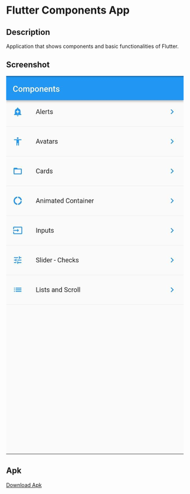 # Flutter Components App

## Description
Application that shows components and basic functionalities of Flutter.

## Screenshot
![](./assets_readme/screenshots/ScreenshotComponents.jpeg)

## Apk
<!-- [Download Apk](./assets_readme/apk/Components.apk) -->
<a href="./assets_readme/apk/Components.apk" download>Download Apk</a>

